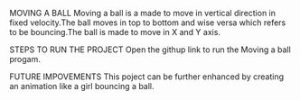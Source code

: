 MOVING A BALL 
      Moving a ball is a made to move in vertical direction in fixed velocity.The ball moves in top to bottom and wise versa which refers to be bouncing.The ball is made to move in X and Y axis.
      
STEPS TO RUN THE PROJECT
      Open the githup link to run the Moving a ball progam.

FUTURE IMPOVEMENTS
      This poject can be further enhanced by  creating an animation like a girl bouncing a ball.
      
